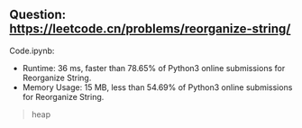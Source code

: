 ## Question: https://leetcode.cn/problems/reorganize-string/

Code.ipynb:
* Runtime: 36 ms, faster than 78.65% of Python3 online submissions for Reorganize String.
* Memory Usage: 15 MB, less than 54.69% of Python3 online submissions for Reorganize String.
> heap

